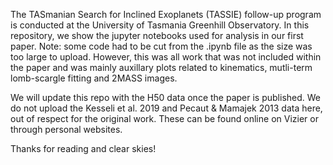 The TASmanian Search for Inclined Exoplanets (TASSIE) follow-up program is conducted at the University of Tasmania Greenhill Observatory.
In this repository, we show the jupyter notebooks used for analysis in our first paper. 
Note: some code had to be cut from the .ipynb file as the size was too large to upload. However, this was all work that was not included within the paper 
and was mainly auxillary plots related to kinematics, mutli-term lomb-scargle fitting and 2MASS images. 

We will update this repo with the H50 data once the paper is published. We do not upload the Kesseli et al. 2019 and Pecaut & Mamajek 2013 data here,
out of respect for the original work. These can be found online on Vizier or through personal websites. 

Thanks for reading and clear skies!
